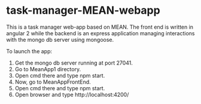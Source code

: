 # task-manager-MEAN-webapp
This is a task manager web-app based on MEAN.
The front end is written in angular 2 while the backend is an express application managing interactions with the mongo db server using mongoose.

To launch the app:
1) Get the mongo db server running at port 27041.
2) Go to MeanApp1 directory.
3) Open cmd there and type npm start.
4) Now, go to MeanAppFrontEnd.
5) Open cmd there and type npm start.
6) Open browser and type http://localhost:4200/
